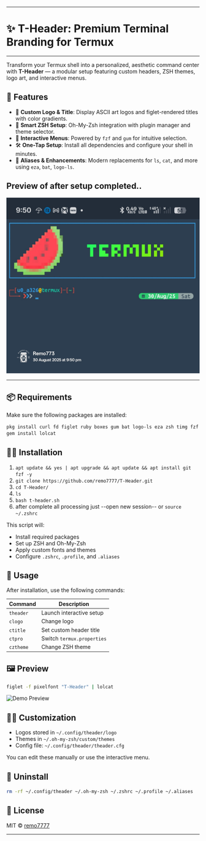 
---

# ✨ T-Header: Premium Terminal Branding for Termux

---

Transform your Termux shell into a personalized, aesthetic command center with **T-Header** — a modular setup featuring custom headers, ZSH themes, logo art, and interactive menus.
## 🚀 Features

- 🎨 **Custom Logo & Title**: Display ASCII art logos and figlet-rendered titles with color gradients.
- 🧠 **Smart ZSH Setup**: Oh-My-Zsh integration with plugin manager and theme selector.
- 🧩 **Interactive Menus**: Powered by `fzf` and `gum` for intuitive selection.
- 🛠️ **One-Tap Setup**: Install all dependencies and configure your shell in minutes.
- 🧾 **Aliases & Enhancements**: Modern replacements for `ls`, `cat`, and more using `eza`, `bat`, `logo-ls`.

## Preview of after setup completed..
![Project Banner](doc/theader.jpg)

---

## 📦 Requirements

Make sure the following packages are installed:

```bash
pkg install curl fd figlet ruby boxes gum bat logo-ls eza zsh timg fzf
gem install lolcat
```

## 🧑‍💻 Installation

1. `apt update && yes | apt upgrade && apt update && apt install git fzf -y`
2. `git clone https://github.com/remo7777/T-Header.git`
3. `cd T-Header/`
4. `ls`
5. `bash t-header.sh`
6. after complete all processing just --open new session-- or `source ~/.zshrc`

This script will:

- Install required packages
- Set up ZSH and Oh-My-Zsh
- Apply custom fonts and themes
- Configure `.zshrc`, `.profile`, and `.aliases`

## 🧭 Usage

After installation, use the following commands:

| Command     | Description                  |
|------------|------------------------------|
| `theader`  | Launch interactive setup     |
| `clogo`    | Change logo                  |
| `ctitle`   | Set custom header title      |
| `ctpro`    | Switch `termux.properties`   |
| `cztheme`  | Change ZSH theme             |

## 🖼️ Preview

```bash
figlet -f pixelfont "T-Header" | lolcat
```

![Demo Preview](https://user-images.githubusercontent.com/demo-placeholder.png) <!-- Replace with actual screenshot if available -->

## 🧙‍♂️ Customization

- Logos stored in `~/.config/theader/logo`
- Themes in `~/.oh-my-zsh/custom/themes`
- Config file: `~/.config/theader/theader.cfg`

You can edit these manually or use the interactive menu.

## 🧼 Uninstall

```bash
rm -rf ~/.config/theader ~/.oh-my-zsh ~/.zshrc ~/.profile ~/.aliases
```

## 📜 License

MIT © [remo7777](https://github.com/remo7777)

---


